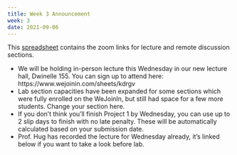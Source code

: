 ```yaml
---
title: Week 3 Announcement
week: 3
date: 2021-09-06
---
```


This [spreadsheet](https://docs.google.com/spreadsheets/d/1AOTqtiqEgyYB3w33_C-WA9fn8hcIw4H9ENL2htZMyGA/edit?usp=sharing) contains the zoom links for lecture and remote discussion sections.
<ul>
<li> We will be holding in-person lecture this Wednesday in our new lecture hall, Dwinelle 155. You can sign up to attend here: https://www.wejoinin.com/sheets/kdrgv  </li>
<li> Lab section capacities have been expanded for some sections which were fully enrolled on the WeJoinIn, but still had space for a few more students. Change your section here.  </li>
<li> If you don’t think you’ll finish Project 1 by Wednesday, you can use up to 2 slip days to finish with no late penalty. These will be automatically calculated based on your submission date.  </li>
<li> Prof. Hug has recorded the lecture for Wednesday already, it’s linked  below if you want to take a look before lab. </li>
</ul>
